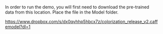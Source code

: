 In order to run the demo, you will first need to download the pre-trained data from this location.  Place the file in the Model folder.

https://www.dropbox.com/s/dx0qvhhp5hbcx7z/colorization_release_v2.caffemodel?dl=1
